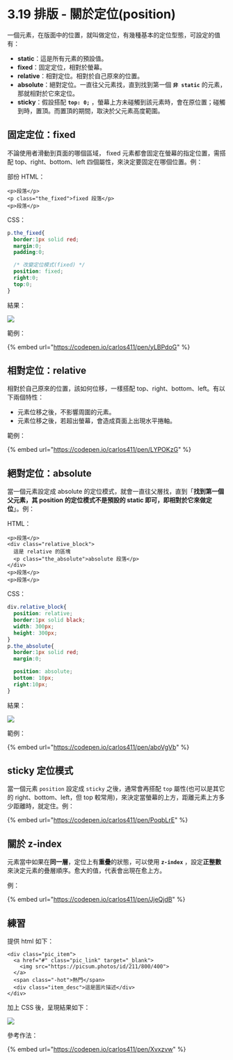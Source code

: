 # 3.19 排版 - 關於定位(position)

一個元素，在版面中的位置，就叫做定位，有幾種基本的定位型態，可設定的值有：

* **static**：這是所有元素的預設值。
* **fixed**：固定定位，相對於螢幕。
* **relative**：相對定位。相對於自己原來的位置。
* **absolute**：絕對定位。一直往父元素找，直到找到第一個 **`非 static`** 的元素，那就相對於它來定位。
* **sticky**：假設搭配 **`top: 0;`** ，螢幕上方未碰觸到該元素時，會在原位置；碰觸到時，置頂。而置頂的期間，取決於父元素高度範圍。



## 固定定位：fixed

不論使用者滑動到頁面的哪個區域， fixed 元素都會固定在螢幕的指定位置，需搭配 top、right、bottom、left 四個屬性，來決定要固定在哪個位置。例：

部份 HTML：

```markup
<p>段落</p>
<p class="the_fixed">fixed 段落</p>
<p>段落</p>
```

CSS：

```css
p.the_fixed{
  border:1px solid red;
  margin:0;
  padding:0;

  /* 改變定位模式(fixed) */
  position: fixed;
  right:0;
  top:0;
}
```

結果：

![](../.gitbook/assets/position\_fixed.png)

範例：

{% embed url="https://codepen.io/carlos411/pen/yLBPdoG" %}



## 相對定位：relative

相對於自己原來的位置，該如何位移，一樣搭配 top、right、bottom、left。有以下兩個特性：

* 元素位移之後，不影響周圍的元素。
* 元素位移之後，若超出螢幕，會造成頁面上出現水平捲軸。



範例：

{% embed url="https://codepen.io/carlos411/pen/LYPOKzG" %}



## 絕對定位：absolute

當一個元素設定成 absolute 的定位模式，就會一直往父層找，直到「**找到第一個父元素，其 position 的定位模式不是預設的 static 即可，即相對於它來做定位**」。例：

HTML：

```markup
<p>段落</p>
<div class="relative_block">
  這是 relative 的區塊
  <p class="the_absolute">absolute 段落</p>
</div>
<p>段落</p>
<p>段落</p>
```

CSS：

```css
div.relative_block{
  position: relative;
  border:1px solid black;
  width: 300px;
  height: 300px;
}
p.the_absolute{
  border:1px solid red;
  margin:0;

  position: absolute;
  bottom: 10px;
  right:10px;
}
```

結果：

![](../.gitbook/assets/position\_absolute.png)

範例：

{% embed url="https://codepen.io/carlos411/pen/aboVgVb" %}



## sticky 定位模式

當一個元素 `position` 設定成 `sticky` 之後，通常會再搭配 `top` 屬性(也可以是其它的 right、bottom、left，但 top 較常用)，來決定當螢幕的上方，距離元素上方多少距離時，就定住。例：

{% embed url="https://codepen.io/carlos411/pen/PoqbLrE" %}



## 關於 z-index

元素當中如果在**同一層**，定位上有**重疊**的狀態，可以使用 **`z-index`** ，設定**正整數**來決定元素的疊層順序。愈大的值，代表會出現在愈上方。

例：

{% embed url="https://codepen.io/carlos411/pen/JjeQjdB" %}



## 練習

提供 html 如下：

```markup
<div class="pic_item">
  <a href="#" class="pic_link" target="_blank">
    <img src="https://picsum.photos/id/211/800/400">
  </a>
  <span class="-hot">熱門</span>
  <div class="item_desc">這是圖片描述</div>
</div>
```

加上 CSS 後，呈現結果如下：

![](../.gitbook/assets/position\_practice.png)

參考作法：

{% embed url="https://codepen.io/carlos411/pen/Xvxzvw" %}
